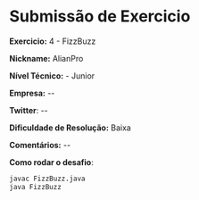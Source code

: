 # Submissão de Exercicio

**Exercicio:** 4 - FizzBuzz

**Nickname:** AlianPro

**Nível Técnico:** - Junior

**Empresa:**  --

**Twitter**: --

**Dificuldade de Resolução:** Baixa

**Comentários:** --

**Como rodar o desafio**: 
```bash
javac FizzBuzz.java
java FizzBuzz
```